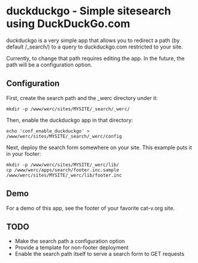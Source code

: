 duckduckgo - Simple sitesearch using DuckDuckGo.com
===================================

duckduckgo is a very simple app that allows you to redirect a path 
(by default /_search/) to a query to duckduckgo.com restricted to 
your site.

Currently, to change that path requires editing the app.  In the
future, the path will be a configuration option.

Configuration
-------------

First, create the search path and the _werc directory under it:

	mkdir -p /www/werc/sites/MYSITE/_search/_werc/

Then, enable the duckduckgo app in that directory:

	echo 'conf_enable_duckduckgo' > /www/werc/sites/MYSITE/_search/_werc/config

Next, deploy the search form somewhere on your site.  This example puts
it in your footer:

	mkdir -p /www/werc/sites/MYSITE/_werc/lib/
	cp /www/werc/apps/search/footer.inc.sample /www/werc/sites/MYSITE/_werc/lib/footer.inc

Demo
----

For a demo of this app, see the footer of your favorite cat-v.org site.

TODO
----

* Make the search path a configuration option
* Provide a template for non-footer deployment
* Enable the search path itself to serve a search form to GET requests


